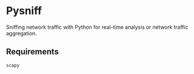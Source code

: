 # Pysniff
Sniffing network traffic with Python for real-time analysis or network traffic aggregation.

## Requirements
`
scapy
`
